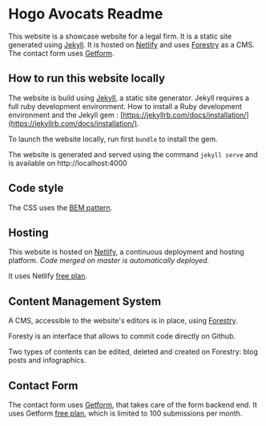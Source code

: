 # Hogo Avocats Readme

This website is a showcase website for a legal firm. It is a static site generated using [Jekyll](https://jekyllrb.com/). 
It is hosted on [Netlify](https://www.netlify.com/) and uses [Forestry](https://forestry.io/) as a CMS.
The contact form uses [Getform](https://getform.io/).

## How to run this website locally

The website is build using [Jekyll](https://jekyllrb.com/), a static site generator. Jekyll requires a full ruby development environment. 
How to install a Ruby development environment and the Jekyll gem : [https://jekyllrb.com/docs/installation/](https://jekyllrb.com/docs/installation/).

To launch the website locally, run first
```bundle``` 
to install the gem.

The website is generated and served using the command 
```jekyll serve```
and is available on http://localhost:4000

## Code style 

The CSS uses the [BEM pattern](https://css-tricks.com/bem-101/).

## Hosting 

This website is hosted on [Netlify](https://www.netlify.com/), a continuous deployment and hosting platform. 
*Code merged on master is automatically deployed.*

It uses Netlify [free plan](https://www.netlify.com/pricing/).

## Content Management System

A CMS, accessible to the website's editors is in place, using [Forestry](https://forestry.io/).

Foresty is an interface that allows to commit code directly on Github.

Two types of contents can be edited, deleted and created on Forestry: blog posts and infographics.

## Contact Form

The contact form uses [Getform](https://getform.io/), that takes care of the form backend end. It uses Getform [free plan](https://getform.io/pricing),
which is limited to 100 submissions per month.
